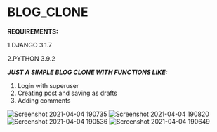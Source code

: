 # BLOG_CLONE 

**REQUIREMENTS:**

  1.DJANGO 3.1.7
  
  2.PYTHON 3.9.2
 
 ***JUST A SIMPLE BLOG CLONE WITH FUNCTIONS LIKE:***
  1. Login with superuser
  2. Creating post and saving as drafts
  3. Adding comments



![Screenshot 2021-04-04 190735](https://user-images.githubusercontent.com/70581131/113510949-eb3b1a80-957a-11eb-8cb3-7011abd92255.jpg)
![Screenshot 2021-04-04 190820](https://user-images.githubusercontent.com/70581131/113510952-ec6c4780-957a-11eb-8dcb-f7058ede9b64.jpg)
![Screenshot 2021-04-04 190536](https://user-images.githubusercontent.com/70581131/113510954-ed04de00-957a-11eb-95ee-72c080613775.jpg)
![Screenshot 2021-04-04 190649](https://user-images.githubusercontent.com/70581131/113510955-ed04de00-957a-11eb-8dda-6406a6157b6f.jpg)
